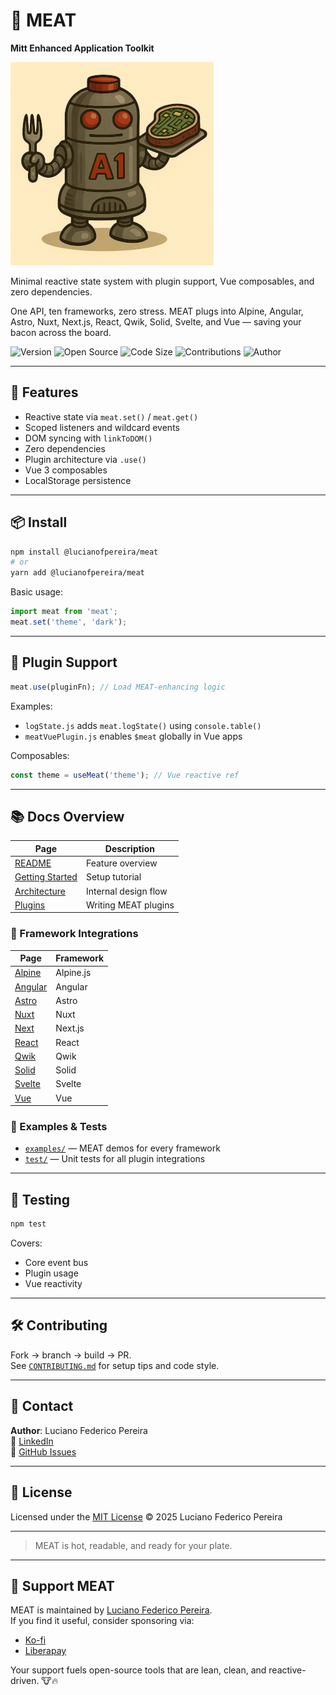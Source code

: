 # 🥩 MEAT

**Mitt Enhanced Application Toolkit**  

![MEAT Mascot](./assets/a1.png)

Minimal reactive state system with plugin support, Vue composables, and zero dependencies.

One API, ten frameworks, zero stress. MEAT plugs into Alpine, Angular, Astro, Nuxt, Next.js, React, Qwik, Solid, Svelte, and Vue — saving your bacon across the board.

![Version](https://img.shields.io/badge/version-1.A1-saucy)
![Open Source](https://img.shields.io/badge/license-MIT-blue)
![Code Size](https://img.shields.io/github/languages/code-size/lucianofedericopereira/meat)
![Contributions](https://img.shields.io/badge/contributions-open-brightgreen)
![Author](https://img.shields.io/badge/made%20by-Luciano%20Federico%20Pereira-blue)

---

## 🍖 Features

- Reactive state via `meat.set()` / `meat.get()`
- Scoped listeners and wildcard events
- DOM syncing with `linkToDOM()`
- Zero dependencies
- Plugin architecture via `.use()`
- Vue 3 composables
- LocalStorage persistence

---

## 📦 Install

```bash
npm install @lucianofpereira/meat
# or
yarn add @lucianofpereira/meat
```

Basic usage:

```ts
import meat from 'meat';
meat.set('theme', 'dark');
```

---

## 🔌 Plugin Support

```ts
meat.use(pluginFn); // Load MEAT-enhancing logic
```

Examples:

- `logState.js` adds `meat.logState()` using `console.table()`
- `meatVuePlugin.js` enables `$meat` globally in Vue apps

Composables:

```ts
const theme = useMeat('theme'); // Vue reactive ref
```

---

## 📚 Docs Overview

| Page | Description |
|------|-------------|
| [README](./docs/README.md) | Feature overview |
| [Getting Started](./docs/Getting-Started.md) | Setup tutorial |
| [Architecture](./docs/architecture.md) | Internal design flow |
| [Plugins](./docs/plugins.md) | Writing MEAT plugins |

### 🔧 Framework Integrations

| Page | Framework |
|------|-----------|
| [Alpine](./docs/alpine.md) | Alpine.js |
| [Angular](./docs/angular.md) | Angular |
| [Astro](./docs/astro.md) | Astro |
| [Nuxt](./docs/nuxt.md) | Nuxt |
| [Next](./docs/next.md) | Next.js |
| [React](./docs/react.md) | React |
| [Qwik](./docs/qwik.md) | Qwik |
| [Solid](./docs/solid.md) | Solid |
| [Svelte](./docs/svelte.md) | Svelte |
| [Vue](./docs/vue.md) | Vue |

### 🧪 Examples & Tests

- [`examples/`](./examples/) — MEAT demos for every framework  
- [`test/`](./test/) — Unit tests for all plugin integrations

---

## 🧪 Testing

```bash
npm test
```

Covers:
- Core event bus
- Plugin usage
- Vue reactivity

---

## 🛠 Contributing

Fork → branch → build → PR.  
See [`CONTRIBUTING.md`](./CONTRIBUTING.md) for setup tips and code style.

---

## 💬 Contact

**Author**: Luciano Federico Pereira  
💼 [LinkedIn](https://www.linkedin.com/in/lucianofedericopereira/)  
🐛 [GitHub Issues](https://github.com/lucianofedericopereira/meat/issues)

---

## 📜 License

Licensed under the [MIT License](./LICENSE) © 2025 Luciano Federico Pereira

---

> MEAT is hot, readable, and ready for your plate.

---

## 💛 Support MEAT

MEAT is maintained by [Luciano Federico Pereira](https://github.com/lucianofedericopereira).  
If you find it useful, consider sponsoring via:

- [Ko-fi](https://ko-fi.com/lucianofedericopereira)
- [Liberapay](https://liberapay.com/lucianofedericopereira)

Your support fuels open-source tools that are lean, clean, and reactive-driven. 🐮🔥
